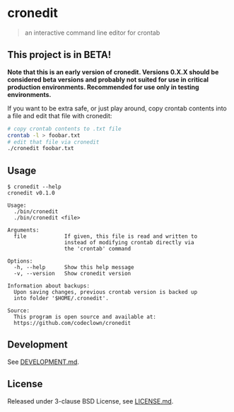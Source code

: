 # cronedit

> an interactive command line editor for crontab

## This project is in BETA!

**Note that this is an early version of cronedit. Versions 0.X.X should be considered beta versions and probably not suited for use in critical production environments. Recommended for use only in testing environments.**

If you want to be extra safe, or just play around, copy crontab contents into a file and edit that file with cronedit:

```bash
# copy crontab contents to .txt file
crontab -l > foobar.txt
# edit that file via cronedit
./cronedit foobar.txt
```

## Usage

```shell
$ cronedit --help
cronedit v0.1.0

Usage:
  ./bin/cronedit
  ./bin/cronedit <file>

Arguments:
  file            If given, this file is read and written to
                  instead of modifying crontab directly via
                  the 'crontab' command

Options:
  -h, --help      Show this help message
  -v, --version   Show cronedit version

Information about backups:
  Upon saving changes, previous crontab version is backed up
  into folder '$HOME/.cronedit'.

Source:
  This program is open source and available at:
  https://github.com/codeclown/cronedit

```

## Development

See [DEVELOPMENT.md](DEVELOPMENT.md).

## License

Released under 3-clause BSD License, see [LICENSE.md](LICENSE.md).
